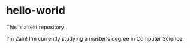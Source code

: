 # hello-world
This is a test repository

I'm Zain! I'm currently studying a master's degree in Computer Science.
